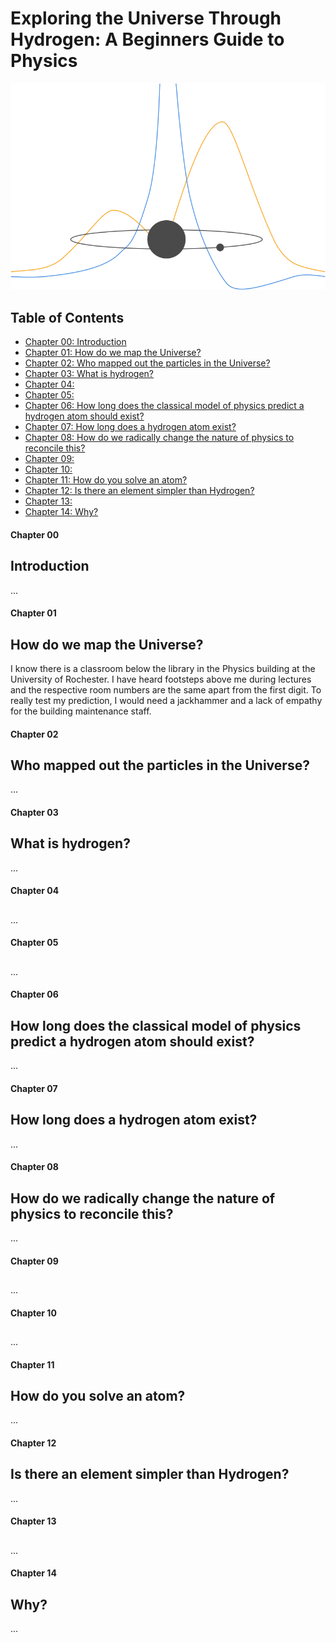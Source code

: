 # Exploring the Universe Through Hydrogen: A Beginners Guide to Physics
![Hydrogen Cover](HydrogenCover.png) 
## Table of Contents 

- [Chapter 00: Introduction](#Chapter-00)  
- [Chapter 01: How do we map the Universe?](#Chapter-01)  
- [Chapter 02: Who mapped out the particles in the Universe?](#Chapter-02)  
- [Chapter 03: What is hydrogen?](#Chapter-03)  
- [Chapter 04:](#Chapter-04)  
- [Chapter 05:](#Chapter-05)  
- [Chapter 06: How long does the classical model of physics predict a hydrogen atom should exist?](#Chapter-06)  
- [Chapter 07: How long does a hydrogen atom exist?](#Chapter-07)  
- [Chapter 08: How do we radically change the nature of physics to reconcile this?](#Chapter-08)  
- [Chapter 09:](#Chapter-09)  
- [Chapter 10:](#Chapter-10)  
- [Chapter 11: How do you solve an atom?](#Chapter-11)  
- [Chapter 12: Is there an element simpler than Hydrogen?](#Chapter-12)  
- [Chapter 13:](#Chapter-13)  
- [Chapter 14: Why?](#Chapter-14)  



#### <a name="Chapter-00"></a>Chapter 00
## Introduction
...

#### <a name="Chapter-01"></a>Chapter 01
## How do we map the Universe?
I know there is a classroom below the library in the Physics building at the University of Rochester. I have heard footsteps above me during lectures and the respective room numbers are the same apart from the first digit. To really test my prediction, I would need a jackhammer and a lack of empathy for the building maintenance staff.

#### <a name="Chapter-02"></a>Chapter 02
## Who mapped out the particles in the Universe?
...

#### <a name="Chapter-03"></a>Chapter 03
## What is hydrogen?
...

#### <a name="Chapter-04"></a>Chapter 04
##
...

#### <a name="Chapter-05"></a>Chapter 05
##
...

#### <a name="Chapter-06"></a>Chapter 06
## How long does the classical model of physics predict a hydrogen atom should exist?
...

#### <a name="Chapter-07"></a>Chapter 07
## How long does a hydrogen atom exist?
...

#### <a name="Chapter-08"></a>Chapter 08
## How do we radically change the nature of physics to reconcile this?
...

#### <a name="Chapter-09"></a>Chapter 09
##
...

#### <a name="Chapter-10"></a>Chapter 10
##
...

#### <a name="Chapter-11"></a>Chapter 11
## How do you solve an atom?
...

#### <a name="Chapter-12"></a>Chapter 12
## Is there an element simpler than Hydrogen?
...

#### <a name="Chapter-13"></a>Chapter 13
##
...

#### <a name="Chapter-14"></a>Chapter 14
## Why?
...